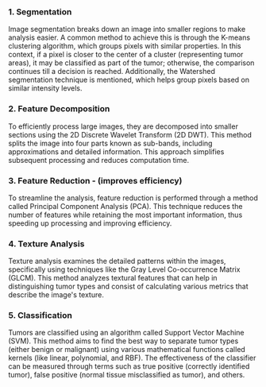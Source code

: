 ### 1. Segmentation

Image segmentation breaks down an image into smaller regions to make analysis easier. A common method to achieve this is through the K-means clustering algorithm, which groups pixels with similar properties. In this context, if a pixel is closer to the center of a cluster (representing tumor areas), it may be classified as part of the tumor; otherwise, the comparison continues till a decision is reached. Additionally, the Watershed segmentation technique is mentioned, which helps group pixels based on similar intensity levels.
### 2. Feature Decomposition

To efficiently process large images, they are decomposed into smaller sections using the 2D Discrete Wavelet Transform (2D DWT). This method splits the image into four parts known as sub-bands, including approximations and detailed information. This approach simplifies subsequent processing and reduces computation time.

### 3. Feature Reduction - (improves efficiency)

To streamline the analysis, feature reduction is performed through a method called Principal Component Analysis (PCA). This technique reduces the number of features while retaining the most important information, thus speeding up processing and improving efficiency.

### 4. Texture Analysis

Texture analysis examines the detailed patterns within the images, specifically using techniques like the Gray Level Co-occurrence Matrix (GLCM). This method analyzes textural features that can help in distinguishing tumor types and consist of calculating various metrics that describe the image's texture.

### 5. Classification

Tumors are classified using an algorithm called Support Vector Machine (SVM). This method aims to find the best way to separate tumor types (either benign or malignant) using various mathematical functions called kernels (like linear, polynomial, and RBF). The effectiveness of the classifier can be measured through terms such as true positive (correctly identified tumor), false positive (normal tissue misclassified as tumor), and others.